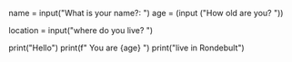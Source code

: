 name = input("What is your name?: ")
age = (input ("How old are you? "))

location = input("where do you live? ")

print("Hello")
print(f" You are {age} ")
print("live in Rondebult")
